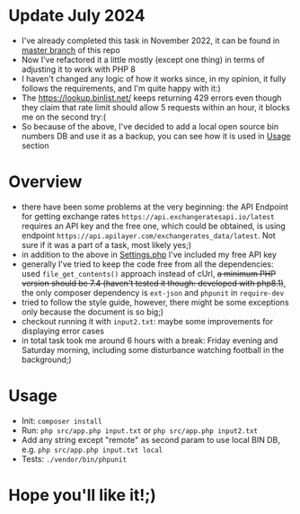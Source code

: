 # Update July 2024
* I've already completed this task in November 2022, it can be found in [master branch](https://github.com/artemk0/artem-kostiuk-test-task) of this repo
* Now I've refactored it a little mostly (except one thing) in terms of adjusting it to work with PHP 8
* I haven't changed any logic of how it works since, in my opinion, it fully follows the requirements, and I'm quite happy with it:)
* The https://lookup.binlist.net/ keeps returning 429 errors even though they claim that rate limit should allow 5 requests within an hour, it blocks me on the second try:(
* So because of the above, I've decided to add a local open source bin numbers DB and use it as a backup, you can see how it is used in [Usage](#usage) section

# Overview
* there have been some problems at the very beginning: the API Endpoint for getting exchange rates `https://api.exchangeratesapi.io/latest` requires an API key and the free one, which could be obtained, is using endpoint `https://api.apilayer.com/exchangerates_data/latest`. Not sure if it was a part of a task, most likely yes;)
* in addition to the above in [Settings.php](https://github.com/artemk0/artem-kostiuk-test-task/blob/master/src/Settings.php) I've included my free API key
* generally I've tried to keep the code free from all the dependencies: used `file_get_contents()` approach instead of cUrl, ~~a minimum PHP version should be 7.4 (haven't tested it though: developed with php8.1)~~, the only composer dependency is `ext-json` and `phpunit` in `require-dev`
* tried to follow the style guide, however, there might be some exceptions only because the document is so big;)
* checkout running it with `input2.txt`: maybe some improvements for displaying error cases
* in total task took me around 6 hours with a break: Friday evening and Saturday morning, including some disturbance watching football in the background;)

# Usage
* Init: `composer install`
* Run: `php src/app.php input.txt` or `php src/app.php input2.txt`
* Add any string except "remote" as second param to use local BIN DB, e.g. `php src/app.php input.txt local`
* Tests: `./vendor/bin/phpunit`

# Hope you'll like it!;)
